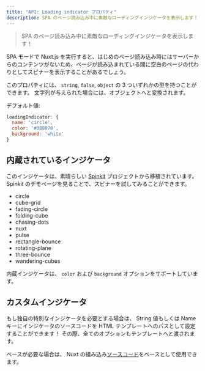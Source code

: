 ```yaml
---
title: "API: Loading indicator プロパティ"
description: SPA のページ読み込み中に素敵なローディングインジケータを表示します！
---
```


> SPA のページ読み込み中に素敵なローディングインジケータを表示します！

SPA モードで Nuxt.js を実行すると、はじめのページ読み込み時にはサーバーからのコンテンツがないため、ページが読み込まれている間に空白のページの代わりとしてスピナーを表示することがあるでしょう。

このプロパティには、 `string`, `false`, `object` の 3 ついずれかの型を持つことができます。
文字列が与えられた場合には、オブジェクトへと変換されます。

デフォルト値:
```js
loadingIndicator: {
  name: 'circle',
  color: '#3B8070',
  background: 'white'
}
```

## 内蔵されているインジケータ

このインジケータは、素晴らしい [Spinkit](http://tobiasahlin.com/spinkit) プロジェクトから移植されています。
Spinkit のデモページを見ることで、スピナーを試してみることができます。

- circle
- cube-grid
- fading-circle
- folding-cube
- chasing-dots
- nuxt
- pulse
- rectangle-bounce
- rotating-plane
- three-bounce
- wandering-cubes

内蔵インジケータは、 `color` および `background` オプションをサポートしています。

## カスタムインジケータ

もし独自の特別なインジケータを必要とする場合は、 String 値もしくは Name キーにインジケータのソースコードを HTML テンプレートへのパスとして設定することができます！
その際、全てのオプションもテンプレートへと渡されます。

ベースが必要な場合は、 Nuxt の組み込み[ソースコード](https://github.com/nuxt/nuxt.js/tree/dev/packages/vue-app/template/views/loading)をベースとして使用できます。
